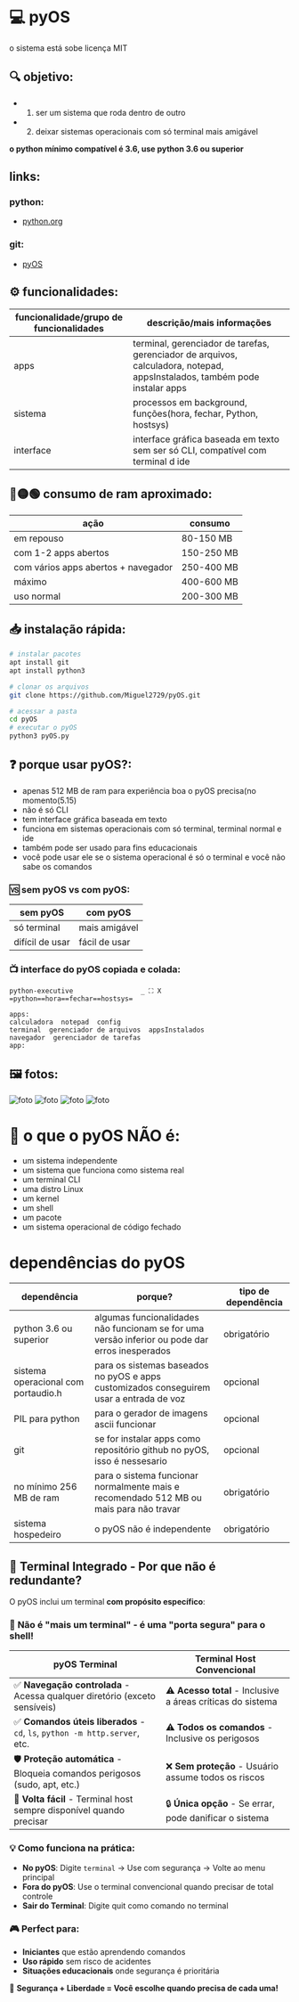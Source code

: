 # 💻 pyOS
o sistema está sobe licença MIT
## 🔍 objetivo:
- 1. ser um sistema que roda dentro de outro
- 2. deixar sistemas operacionais com só terminal mais amigável

**o python mínimo compatível é 3.6, use python 3.6 ou superior**

## links:
### python:
- [python.org](https://python.org)
### git:
- [pyOS](https://github.com/Miguel2729/pyOS.git)

## ⚙️ funcionalidades:
| funcionalidade/grupo de funcionalidades | descrição/mais informações |
| --------------------------------------- | -------------------------- |
| apps | terminal, gerenciador de tarefas, gerenciador de arquivos, calculadora, notepad, appsInstalados, também pode instalar apps |
| sistema | processos em background, funções(hora, fechar, Python, hostsys) |
| interface | interface gráfica baseada em texto sem ser só CLI, compatível com terminal d ide |

## 🔴🟡🟢 consumo de ram aproximado:
| ação | consumo |
| ---------------------- | -------
| em repouso | 80-150 MB |
| com 1-2 apps abertos | 150-250 MB |
| com vários apps abertos + navegador | 250-400 MB |
| máximo | 400-600 MB |
| uso normal | 200-300 MB |

## 📥 instalação rápida:
```bash
# instalar pacotes
apt install git
apt install python3

# clonar os arquivos
git clone https://github.com/Miguel2729/pyOS.git

# acessar a pasta
cd pyOS
# executar o pyOS
python3 pyOS.py
```
## ❓️ porque usar pyOS?:
- apenas 512 MB de ram para experiência boa o pyOS precisa(no momento(5.15)
- não é só CLI
- tem interface gráfica baseada em texto
- funciona em sistemas operacionais com só terminal, terminal normal e ide
- também pode ser usado para fins educacionais
- você pode usar ele se o sistema operacional é só o terminal e você não sabe os comandos
### 🆚️ sem pyOS vs com pyOS:
| sem pyOS | com pyOS |
| ---- | ---- |
| só terminal | mais amigável
| difícil de usar | fácil de usar
### 📺 interface do pyOS copiada e colada:
```text
python-executive                 _ ⛶ X
=python==hora==fechar==hostsys=

apps:
calculadora  notepad  config
terminal  gerenciador de arquivos  appsInstalados
navegador  gerenciador de tarefas
app:
```
## 🖼 fotos:
![foto](Screenshot_20250922_235459_Termux.png) ![foto](Screenshot_20250922_235520_Termux.png) ![foto](Screenshot_20250922_235539_Termux.png) ![foto](Screenshot_20250922_235600_Termux.png)

# 🚫 o que o pyOS NÃO é:
- um sistema independente
- um sistema que funciona como sistema real
- um terminal CLI
- uma distro Linux
- um kernel
- um shell
- um pacote
- um sistema operacional de código fechado

# dependências do pyOS
| dependência | porque? | tipo de dependência |
| ----------------------------------- | ----------------------------------------------------- | ------------------- |
| python 3.6 ou superior | algumas funcionalidades não funcionam se for uma versão inferior ou pode dar erros inesperados | obrigatório |
| sistema operacional com portaudio.h | para os sistemas baseados no pyOS e apps customizados conseguirem usar a entrada de voz | opcional |
| PIL para python | para o gerador de imagens ascii funcionar | opcional |
| git | se for instalar apps como repositório github no pyOS, isso é nessesario | opcional |
| no mínimo 256 MB de ram | para o sistema funcionar normalmente mais e recomendado 512 MB ou mais para não travar | obrigatório |
| sistema hospedeiro | o pyOS não é independente | obrigatório |

## 🔄 Terminal Integrado - Por que não é redundante?

O pyOS inclui um terminal **com propósito específico**:

### 🎯 **Não é "mais um terminal" - é uma "porta segura" para o shell!**

| pyOS Terminal | Terminal Host Convencional |
|---------------|----------------------------|
| ✅ **Navegação controlada** - Acessa qualquer diretório (exceto sensíveis) | ⚠️ **Acesso total** - Inclusive a áreas críticas do sistema |
| ✅ **Comandos úteis liberados** - `cd`, `ls`, `python -m http.server`, etc. | ⚠️ **Todos os comandos** - Inclusive os perigosos |
| 🛡️ **Proteção automática** - Bloqueia comandos perigosos (sudo, apt, etc.) | ❌ **Sem proteção** - Usuário assume todos os riscos |
| 🔄 **Volta fácil** - Terminal host sempre disponível quando precisar | 🔒 **Única opção** - Se errar, pode danificar o sistema |

### 💡 **Como funciona na prática:**
- **No pyOS**: Digite `terminal` → Use com segurança → Volte ao menu principal
- **Fora do pyOS**: Use o terminal convencional quando precisar de total controle
- **Sair do Terminal**: Digite quit como comando no terminal

### 🎮 **Perfect para:**
- **Iniciantes** que estão aprendendo comandos
- **Uso rápido** sem risco de acidentes  
- **Situações educacionais** onde segurança é prioritária

🔐 **Segurança + Liberdade = Você escolhe quando precisa de cada uma!**
